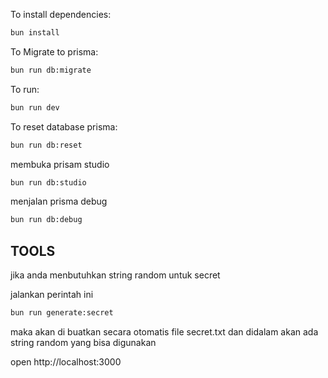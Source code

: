 To install dependencies:

```sh
bun install
```

To Migrate to prisma:

```sh
bun run db:migrate
```

To run:

```sh
bun run dev
```

To reset database prisma:

```sh
bun run db:reset
```

membuka prisam studio

```sh
bun run db:studio
```

menjalan prisma debug

```sh
bun run db:debug
```

## TOOLS

jika anda menbutuhkan string random untuk secret

jalankan perintah ini

```sh
bun run generate:secret
```

maka akan di buatkan secara otomatis file secret.txt dan didalam akan ada string random yang bisa digunakan

open http://localhost:3000
